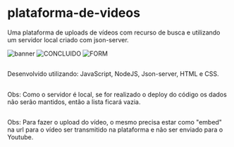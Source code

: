 # plataforma-de-videos

Uma plataforma de uploads de vídeos com recurso de busca e utilizando um servidor local criado com json-server.

![banner](https://user-images.githubusercontent.com/42097591/223419183-528c8fee-b8ab-44a5-8fb6-80852b1f4892.png)
![CONCLUIDO](https://user-images.githubusercontent.com/42097591/223419185-bfe6f6f0-a679-4798-b604-5df8214c3342.png)
![FORM](https://user-images.githubusercontent.com/42097591/223419188-5946e5d6-3b1d-42dc-9c0e-b53c6bba284f.png)
##
Desenvolvido utilizando: JavaScript, NodeJS, Json-server, HTML e CSS.
##
Obs: Como o servidor é local, se for realizado o deploy do código os dados não serão mantidos, então a lista ficará vazia.
##
Obs: Para fazer o upload do vídeo, o mesmo precisa estar como "embed" na url para o vídeo ser transmitido na plataforma e não ser enviado para o Youtube.

